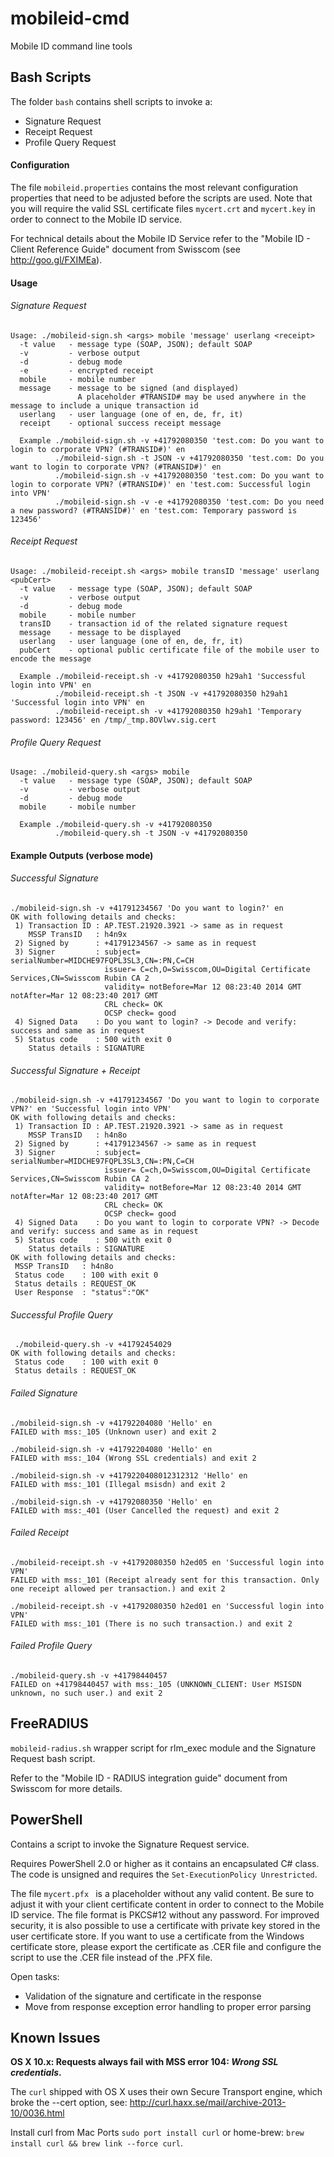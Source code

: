 mobileid-cmd
============

Mobile ID command line tools

## Bash Scripts

The folder `bash` contains shell scripts to invoke a:
* Signature Request
* Receipt Request
* Profile Query Request

#### Configuration
The file `mobileid.properties` contains the most relevant configuration properties that need to be adjusted before the scripts are used.
Note that you will require the valid SSL certificate files `mycert.crt` and `mycert.key` in order to connect to the Mobile ID service.

For technical details about the Mobile ID Service refer to the "Mobile ID - Client Reference Guide" document from Swisscom (see http://goo.gl/FXIMEa).

#### Usage 
###### Signature Request
```
Usage: ./mobileid-sign.sh <args> mobile 'message' userlang <receipt>
  -t value   - message type (SOAP, JSON); default SOAP
  -v         - verbose output
  -d         - debug mode
  -e         - encrypted receipt
  mobile     - mobile number
  message    - message to be signed (and displayed)
               A placeholder #TRANSID# may be used anywhere in the message to include a unique transaction id
  userlang   - user language (one of en, de, fr, it)
  receipt    - optional success receipt message

  Example ./mobileid-sign.sh -v +41792080350 'test.com: Do you want to login to corporate VPN? (#TRANSID#)' en
          ./mobileid-sign.sh -t JSON -v +41792080350 'test.com: Do you want to login to corporate VPN? (#TRANSID#)' en
          ./mobileid-sign.sh -v +41792080350 'test.com: Do you want to login to corporate VPN? (#TRANSID#)' en 'test.com: Successful login into VPN'
          ./mobileid-sign.sh -v -e +41792080350 'test.com: Do you need a new password? (#TRANSID#)' en 'test.com: Temporary password is 123456'
```

###### Receipt Request
```
Usage: ./mobileid-receipt.sh <args> mobile transID 'message' userlang <pubCert>
  -t value   - message type (SOAP, JSON); default SOAP
  -v         - verbose output
  -d         - debug mode
  mobile     - mobile number
  transID    - transaction id of the related signature request
  message    - message to be displayed
  userlang   - user language (one of en, de, fr, it)
  pubCert    - optional public certificate file of the mobile user to encode the message

  Example ./mobileid-receipt.sh -v +41792080350 h29ah1 'Successful login into VPN' en
          ./mobileid-receipt.sh -t JSON -v +41792080350 h29ah1 'Successful login into VPN' en
          ./mobileid-receipt.sh -v +41792080350 h29ah1 'Temporary password: 123456' en /tmp/_tmp.8OVlwv.sig.cert
```

###### Profile Query Request
```
Usage: ./mobileid-query.sh <args> mobile
  -t value   - message type (SOAP, JSON); default SOAP
  -v         - verbose output
  -d         - debug mode
  mobile     - mobile number

  Example ./mobileid-query.sh -v +41792080350
          ./mobileid-query.sh -t JSON -v +41792080350
````

#### Example Outputs (verbose mode)
###### Successful Signature

```
./mobileid-sign.sh -v +41791234567 'Do you want to login?' en
OK with following details and checks:
 1) Transaction ID : AP.TEST.21920.3921 -> same as in request
    MSSP TransID   : h4n9x
 2) Signed by      : +41791234567 -> same as in request
 3) Signer         : subject= serialNumber=MIDCHE97FQPL3SL3,CN=:PN,C=CH
                     issuer= C=ch,O=Swisscom,OU=Digital Certificate Services,CN=Swisscom Rubin CA 2
                     validity= notBefore=Mar 12 08:23:40 2014 GMT notAfter=Mar 12 08:23:40 2017 GMT
                     CRL check= OK
                     OCSP check= good
 4) Signed Data    : Do you want to login? -> Decode and verify: success and same as in request
 5) Status code    : 500 with exit 0
    Status details : SIGNATURE
```

###### Successful Signature + Receipt
```
./mobileid-sign.sh -v +41791234567 'Do you want to login to corporate VPN?' en 'Successful login into VPN'
OK with following details and checks:
 1) Transaction ID : AP.TEST.21920.3921 -> same as in request
    MSSP TransID   : h4n8o
 2) Signed by      : +41791234567 -> same as in request
 3) Signer         : subject= serialNumber=MIDCHE97FQPL3SL3,CN=:PN,C=CH
                     issuer= C=ch,O=Swisscom,OU=Digital Certificate Services,CN=Swisscom Rubin CA 2
                     validity= notBefore=Mar 12 08:23:40 2014 GMT notAfter=Mar 12 08:23:40 2017 GMT
                     CRL check= OK
                     OCSP check= good
 4) Signed Data    : Do you want to login to corporate VPN? -> Decode and verify: success and same as in request
 5) Status code    : 500 with exit 0
    Status details : SIGNATURE
OK with following details and checks:
 MSSP TransID   : h4n8o
 Status code    : 100 with exit 0
 Status details : REQUEST_OK
 User Response  : "status":"OK"    
```

###### Successful Profile Query
````
 ./mobileid-query.sh -v +41792454029
OK with following details and checks:
 Status code    : 100 with exit 0
 Status details : REQUEST_OK
````

###### Failed Signature
```
./mobileid-sign.sh -v +41792204080 'Hello' en
FAILED with mss:_105 (Unknown user) and exit 2

./mobileid-sign.sh -v +41792204080 'Hello' en
FAILED with mss:_104 (Wrong SSL credentials) and exit 2

./mobileid-sign.sh -v +4179220408012312312 'Hello' en
FAILED with mss:_101 (Illegal msisdn) and exit 2

./mobileid-sign.sh -v +41792080350 'Hello' en
FAILED with mss:_401 (User Cancelled the request) and exit 2
```

###### Failed Receipt
```
./mobileid-receipt.sh -v +41792080350 h2ed05 en 'Successful login into VPN'
FAILED with mss:_101 (Receipt already sent for this transaction. Only one receipt allowed per transaction.) and exit 2

./mobileid-receipt.sh -v +41792080350 h2ed01 en 'Successful login into VPN'
FAILED with mss:_101 (There is no such transaction.) and exit 2
```

###### Failed Profile Query
````
./mobileid-query.sh -v +41798440457
FAILED on +41798440457 with mss:_105 (UNKNOWN_CLIENT: User MSISDN unknown, no such user.) and exit 2
````

## FreeRADIUS

`mobileid-radius.sh` wrapper script for rlm_exec module and the Signature Request bash script.

Refer to the "Mobile ID - RADIUS integration guide" document from Swisscom for more details.


## PowerShell

Contains a script to invoke the Signature Request service.

Requires PowerShell 2.0 or higher as it contains an encapsulated C# class.
The code is unsigned and requires the `Set-ExecutionPolicy Unrestricted`.

The file `mycert.pfx ` is a placeholder without any valid content. Be sure to adjust it with your client certificate content in order to connect to the Mobile ID service. The file format is PKCS#12 without any password. For improved security, it is also possible to use a certificate with private key stored in the user certificate store. If you want to use a certificate from the Windows certificate store, please export the certificate as .CER file and configure the script to use the .CER file instead of the .PFX file.

Open tasks:
- Validation of the signature and certificate in the response
- Move from response exception error handling to proper error parsing

## Known Issues

**OS X 10.x: Requests always fail with MSS error 104: _Wrong SSL credentials_.**

The `curl` shipped with OS X uses their own Secure Transport engine, which broke the --cert option, see: http://curl.haxx.se/mail/archive-2013-10/0036.html

Install curl from Mac Ports `sudo port install curl` or home-brew: `brew install curl && brew link --force curl`.

